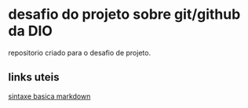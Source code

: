 # desafio do projeto sobre git/github da DIO
repositorio criado para o desafio de projeto. 

## links uteis
[sintaxe basica markdown](https://www.markdownguide.org/basic-syntax/)
